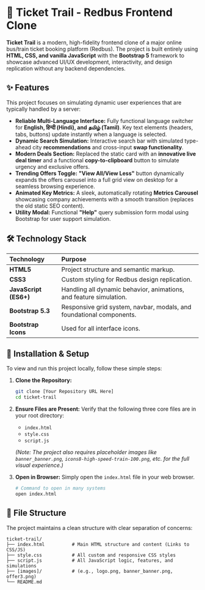 # 🎫 Ticket Trail - Redbus Frontend Clone

**Ticket Trail** is a modern, high-fidelity frontend clone of a major online bus/train ticket booking platform (Redbus). The project is built entirely using **HTML, CSS, and vanilla JavaScript** with the **Bootstrap 5** framework to showcase advanced UI/UX development, interactivity, and design replication without any backend dependencies.

## ✨ Features

This project focuses on simulating dynamic user experiences that are typically handled by a server:

  * **Reliable Multi-Language Interface:** Fully functional language switcher for **English, हिन्दी (Hindi), and தமிழ் (Tamil)**. Key text elements (headers, tabs, buttons) update instantly when a language is selected.
  * **Dynamic Search Simulation:** Interactive search bar with simulated type-ahead city **recommendations** and cross-input **swap functionality**.
  * **Modern Deals Section:** Replaced the static card with an **innovative live deal timer** and a functional **copy-to-clipboard** button to simulate urgency and exclusive offers.
  * **Trending Offers Toggle:** **"View All/View Less"** button dynamically expands the offers carousel into a full grid view on desktop for a seamless browsing experience.
  * **Animated Key Metrics:** A sleek, automatically rotating **Metrics Carousel** showcasing company achievements with a smooth transition (replaces the old static SEO content).
  * **Utility Modal:** Functional **"Help"** query submission form modal using Bootstrap for user support simulation.

## 🛠️ Technology Stack

| Technology | Purpose |
| :--- | :--- |
| **HTML5** | Project structure and semantic markup. |
| **CSS3** | Custom styling for Redbus design replication. |
| **JavaScript (ES6+)**| Handling all dynamic behavior, animations, and feature simulation. |
| **Bootstrap 5.3** | Responsive grid system, navbar, modals, and foundational components. |
| **Bootstrap Icons** | Used for all interface icons. |

## 🚀 Installation & Setup

To view and run this project locally, follow these simple steps:

1.  **Clone the Repository:**

    ```bash
    git clone [Your Repository URL Here]
    cd ticket-trail
    ```

2.  **Ensure Files are Present:** Verify that the following three core files are in your root directory:

      * `index.html`
      * `style.css`
      * `script.js`

    *(Note: The project also requires placeholder images like `banner_banner.png`, `icons8-high-speed-train-100.png`, etc. for the full visual experience.)*

3.  **Open in Browser:** Simply open the `index.html` file in your web browser.

    ```bash
    # Command to open in many systems
    open index.html 
    ```

## 📄 File Structure

The project maintains a clean structure with clear separation of concerns:

```
ticket-trail/
├── index.html          # Main HTML structure and content (Links to CSS/JS)
├── style.css           # All custom and responsive CSS styles
├── script.js           # All JavaScript logic, features, and simulations
├── [images]/           # (e.g., logo.png, banner_banner.png, offer3.png)
└── README.md
```
